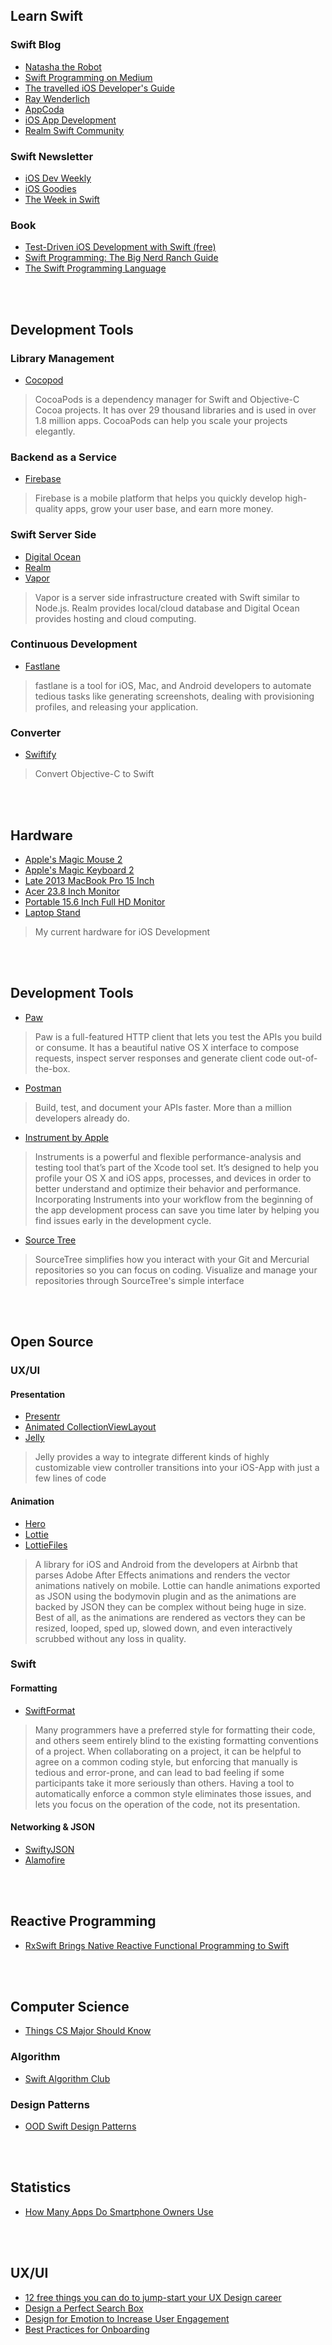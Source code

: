 ## Learn Swift

### Swift Blog
 - [Natasha the Robot](https://www.natashatherobot.com/)
 - [Swift Programming on Medium](https://medium.com/swift-programming)
 - [The travelled iOS Developer's Guide](https://medium.com/the-traveled-ios-developers-guide)
 - [Ray Wenderlich](https://www.raywenderlich.com/)
 - [AppCoda](https://www.appcoda.com/)
 - [iOS App Development](https://medium.com/ios-os-x-development)
 - [Realm Swift Community](https://realm.io/communities/swift/)

### Swift Newsletter
 - [iOS Dev Weekly](http://iosdevweekly.com/)
 - [iOS Goodies](http://ios-goodies.com/)
 - [The Week in Swift](https://swiftnews.curated.co/)

### Book
 - [Test-Driven iOS Development with Swift (free)](https://www.packtpub.com/packt/free-ebook/TDD-Swift)
 - [Swift Programming: The Big Nerd Ranch Guide](http://amzn.to/2n6oJUl)
 - [The Swift Programming Language](https://developer.apple.com/library/content/documentation/Swift/Conceptual/Swift_Programming_Language/TheBasics.html#//apple_ref/doc/uid/TP40014097-CH5-ID309)

<br>
<br>

## Development Tools

### Library Management
 - [Cocopod](https://cocoapods.org/)

> CocoaPods is a dependency manager for Swift and Objective-C Cocoa projects. It has over 29 thousand libraries and is used in over 1.8 million apps. CocoaPods can help you scale your projects elegantly.

### Backend as a Service
 - [Firebase](https://firebase.google.com/)

> Firebase is a mobile platform that helps you quickly develop high-quality apps, grow your user base, and earn more money.

### Swift Server Side
 - [Digital Ocean](https://m.do.co/c/bb7f34dbec72)
 - [Realm](https://realm.io/)
 - [Vapor](https://github.com/vapor/vapor)

> Vapor is a server side infrastructure created with Swift similar to Node.js. Realm provides local/cloud database and Digital Ocean provides hosting and cloud computing.

### Continuous Development
 - [Fastlane](https://github.com/fastlane/fastlane)

> fastlane is a tool for iOS, Mac, and Android developers to automate tedious tasks like generating screenshots, dealing with provisioning profiles, and releasing your application.

### Converter
 - [Swiftify](https://objectivec2swift.com)

> Convert Objective-C to Swift

<br>
<br>

## Hardware
 - [Apple's Magic Mouse 2](http://amzn.to/2mh7537)
 - [Apple's Magic Keyboard 2](http://amzn.to/2mh8bfw)
 - [Late 2013 MacBook Pro 15 Inch](http://amzn.to/2nl1E2A)
 - [Acer 23.8 Inch Monitor](http://amzn.to/2mFk75V)
 - [Portable 15.6 Inch Full HD Monitor](http://amzn.to/2nAkinW)
 - [Laptop Stand](http://amzn.to/2n9jGEk)

> My current hardware for iOS Development

<br>
<br>

## Development Tools
 - [Paw](https://paw.cloud)

> Paw is a full-featured HTTP client that lets you test the APIs you build or consume. It has a beautiful native OS X interface to compose requests, inspect server responses and generate client code out-of-the-box.

 - [Postman](https://chrome.google.com/webstore/detail/postman/fhbjgbiflinjbdggehcddcbncdddomop)

> Build, test, and document your APIs faster. More than a million developers already do.

 - [Instrument by Apple](https://developer.apple.com/library/content/documentation/DeveloperTools/Conceptual/InstrumentsUserGuide/)

> Instruments is a powerful and flexible performance-analysis and testing tool that’s part of the Xcode tool set. It’s designed to help you profile your OS X and iOS apps, processes, and devices in order to better understand and optimize their behavior and performance. Incorporating Instruments into your workflow from the beginning of the app development process can save you time later by helping you find issues early in the development cycle.

 - [Source Tree](https://www.sourcetreeapp.com)

> SourceTree simplifies how you interact with your Git and Mercurial repositories so you can focus on coding. Visualize and manage your repositories through SourceTree's simple interface


<br>
<br>

## Open Source

### UX/UI

#### Presentation
  - [Presentr](https://github.com/IcaliaLabs/Presentr)
  - [Animated CollectionViewLayout](https://github.com/KelvinJin/AnimatedCollectionViewLayout)
  - [Jelly](https://github.com/SebastianBoldt/Jelly)

> Jelly provides a way to integrate different kinds of highly customizable view controller transitions into your iOS-App with just a few lines of code


#### Animation
 - [Hero](https://github.com/lkzhao/Hero)
 - [Lottie](https://github.com/airbnb/lottie-ios)
 - [LottieFiles](http://bit.ly/2mJR1TR)

> A library for iOS and Android from the developers at Airbnb that parses Adobe After Effects animations and renders the vector animations natively on mobile. Lottie can handle animations exported as JSON using the bodymovin plugin and as the animations are backed by JSON they can be complex without being huge in size. Best of all, as the animations are rendered as vectors they can be resized, looped, sped up, slowed down, and even interactively scrubbed without any loss in quality.

### Swift

#### Formatting
 - [SwiftFormat](https://github.com/nicklockwood/SwiftFormat/)

> Many programmers have a preferred style for formatting their code, and others seem entirely blind to the existing formatting conventions of a project. When collaborating on a project, it can be helpful to agree on a common coding style, but enforcing that manually is tedious and error-prone, and can lead to bad feeling if some participants take it more seriously than others. Having a tool to automatically enforce a common style eliminates those issues, and lets you focus on the operation of the code, not its presentation.

#### Networking & JSON
 - [SwiftyJSON](https://github.com/SwiftyJSON/SwiftyJSON)
 - [Alamofire](https://github.com/Alamofire/Alamofire)


 <br>
 <br>

## Reactive Programming
 - [RxSwift Brings Native Reactive Functional Programming to Swift](https://www.infoq.com/news/2016/02/rxswift-reactive-swift)


 <br>
 <br>

## Computer Science
 - [Things CS Major Should Know](http://matt.might.net/articles/what-cs-majors-should-know/)

### Algorithm
 - [Swift Algorithm Club](https://github.com/raywenderlich/swift-algorithm-club)

### Design Patterns
  - [OOD Swift Design Patterns](https://github.com/ochococo/Design-Patterns-In-Swift#creational)

 <br>
 <br>

## Statistics
  - [How Many Apps Do Smartphone Owners Use](http://www.emarketer.com/Article/How-Many-Apps-Do-Smartphone-Owners-Use/1013309)

  <br>
  <br>

## UX/UI
  - [12 free things you can do to jump-start your UX Design career](https://medium.freecodecamp.com/how-to-become-a-ux-designer-8f5c8567aefd#.wym72n7wr)
  - [Design a Perfect Search Box](https://uxplanet.org/design-a-perfect-search-box-b6baaf9599c#.xeup7hw96)
  - [Design for Emotion to Increase User Engagement](https://uxplanet.org/design-for-emotion-to-increase-user-engagement-ee1f135900bc#.falvtb1zr)
  - [Best Practices for Onboarding](https://uxplanet.org/best-practices-for-onboarding-92f3a9f0b21a#.sh32t3r3p)
